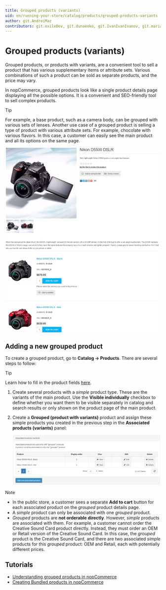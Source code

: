 ```yaml
---
title: Grouped products (variants)
uid: en/running-your-store/catalog/products/grouped-products-variants
author: git.AndreiMaz
contributors: git.exileDev, git.dunaenko, git.IvanIvanIvanov, git.mariannk, git.DmitriyKulagin
---
```


# Grouped products (variants)

Grouped products, or products with variants, are a convenient tool to sell a product that has various supplementary items or attribute sets. Various combinations of such a product can be sold as separate products, and the price may vary.

In nopCommerce, grouped products look like a single product details page displaying all the possible options. It is a convenient and SEO-friendly tool to sell complex products.

> [!TIP]
>
> For example, a base product, such as a camera body, can be grouped with various sets of lenses. Another use case of a grouped product is selling a type of product with various attribute sets. For example, chocolate with various flavors. In this case, a customer can easily see the main product and all its options on the same page.

![Grouped](_static/grouped-products-variants/grouped.jpg)

## Adding a new grouped product

To create a grouped product, go to **Catalog → Products**. There are several steps to follow:

  > [!TIP]
  >
  > Learn how to fill in the product fields [here](xref:en/running-your-store/catalog/products/add-products).

1. Create several products with a *simple* product type. These are the variants of the main product. Use the **Visible individually** checkbox to define whether you want them to be visible separately in catalog and search results or only shown on the product page of the main product.
1. Create a **Grouped (product with variants)** product and assign these simple products you created in the previous step in the **Associated products (variants)** panel:

    ![variants](_static/grouped-products-variants/variants.png)

> [!NOTE]
>
> - In the public store, a customer sees a separate **Add to cart** button for each associated product on the *grouped* product details page.
> - A *simple* product can only be associated with one *grouped* product.
> - *Grouped* products are **not orderable directly**. However, *simple* products are associated with them. For example, a customer cannot order the Creative Sound Card product directly. Instead, they must order an OEM or Retail version of the Creative Sound Card. In this case, the *grouped* product is the Creative Sound Card, and there are two associated *simple* products for this *grouped* product: OEM and Retail, each with potentially different prices.

## Tutorials

- [Understanding grouped products in nopCommerce](https://www.youtube.com/watch?v=B1UdxXf_jmE)
- [Creating Bundled products in nopCommerce](https://www.youtube.com/watch?v=sf9jP6KFcko)

